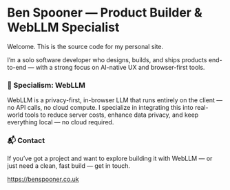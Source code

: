 # Ben Spooner — Product Builder & WebLLM Specialist

Welcome. This is the source code for my personal site.

I’m a solo software developer who designs, builds, and ships products end-to-end — with a strong focus on AI-native UX and browser-first tools.  

### 🧠 Specialism: WebLLM

WebLLM is a privacy-first, in-browser LLM that runs entirely on the client — no API calls, no cloud compute. I specialize in integrating this into real-world tools to reduce server costs, enhance data privacy, and keep everything local — no cloud required.

### 📬 Contact

If you’ve got a project and want to explore building it with WebLLM — or just need a clean, fast build — get in touch.

https://benspooner.co.uk
